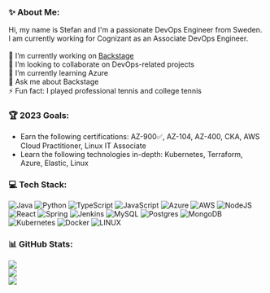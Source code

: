 
<!--
**steff-petro/steff-petro** is a ✨ _special_ ✨ repository because its `README.md` (this file) appears on your GitHub profile.

Here are some ideas to get you started:

- 🔭 I’m currently working on ...
- 🌱 I’m currently learning ...
- 👯 I’m looking to collaborate on ...
- 🤔 I’m looking for help with ...
- 💬 Ask me about ...
- 📫 How to reach me: ...
- 😄 Pronouns: ...
- ⚡ Fun fact: ...
-->

### ✨ About Me:
Hi, my name is Stefan and I'm a passionate DevOps Engineer from Sweden. I am currently working for Cognizant as an Associate DevOps Engineer.<br><br>🔭 I’m currently working on [Backstage](https://github.com/backstage/backstage)<br>👯 I’m looking to collaborate on DevOps-related projects<br>🌱 I’m currently learning Azure <br> 💬 Ask me about Backstage<br>⚡ Fun fact: I played professional tennis and college tennis <br> 

### 🏆 2023 Goals: 
- Earn the following certifications: AZ-900✅, AZ-104, AZ-400, CKA, AWS Cloud Practitioner, Linux IT Associate
- Learn the following technologies in-depth: Kubernetes, Terraform, Azure, Elastic, Linux

### 💻 Tech Stack:
![Java](https://img.shields.io/badge/java-%23ED8B00.svg?style=flat&logo=java&logoColor=white) ![Python](https://img.shields.io/badge/python-3670A0?style=flat&logo=python&logoColor=ffdd54) ![TypeScript](https://img.shields.io/badge/typescript-%23007ACC.svg?style=flat&logo=typescript&logoColor=white) ![JavaScript](https://img.shields.io/badge/javascript-%23323330.svg?style=flat&logo=javascript&logoColor=%23F7DF1E) ![Azure](https://img.shields.io/badge/azure-%230072C6.svg?style=flat&logo=azure-devops&logoColor=white) ![AWS](https://img.shields.io/badge/AWS-%23FF9900.svg?style=flat&logo=amazon-aws&logoColor=white) ![NodeJS](https://img.shields.io/badge/node.js-6DA55F?style=flat&logo=node.js&logoColor=white) ![React](https://img.shields.io/badge/react-%2320232a.svg?style=flat&logo=react&logoColor=%2361DAFB) ![Spring](https://img.shields.io/badge/spring-%236DB33F.svg?style=flat&logo=spring&logoColor=white) ![Jenkins](https://img.shields.io/badge/jenkins-%232C5263.svg?style=flat&logo=jenkins&logoColor=white) ![MySQL](https://img.shields.io/badge/mysql-%2300f.svg?style=flat&logo=mysql&logoColor=white) ![Postgres](https://img.shields.io/badge/postgres-%23316192.svg?style=flat&logo=postgresql&logoColor=white) ![MongoDB](https://img.shields.io/badge/MongoDB-%234ea94b.svg?style=flat&logo=mongodb&logoColor=white) ![Kubernetes](https://img.shields.io/badge/kubernetes-%23326ce5.svg?style=flat&logo=kubernetes&logoColor=white) ![Docker](https://img.shields.io/badge/docker-%230db7ed.svg?style=flat&logo=docker&logoColor=white) ![LINUX](https://img.shields.io/badge/Linux-FCC624?style=flat&logo=linux&logoColor=black)

### 📊 GitHub Stats:
[![](https://visitcount.itsvg.in/api?id=steff-petro&icon=0&color=11)](https://visitcount.itsvg.in)<br/>
![](https://github-readme-streak-stats.herokuapp.com/?user=steff-petro&theme=dark&hide_border=false)<br/>
![](https://github-contributor-stats.vercel.app/api?username=steff-petro&limit=5&theme=dark&combine_all_yearly_contributions=true)
